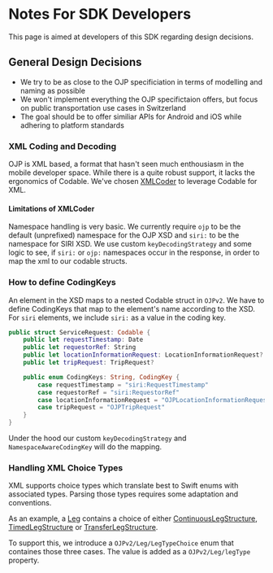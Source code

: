 # Notes For SDK Developers

This page is aimed at developers of this SDK regarding design decisions. 

## General Design Decisions

- We try to be as close to the OJP specificiation in terms of modelling and naming as possible
- We won't implement everything the OJP specifictaion offers, but focus on public transportation use cases in Switzerland
- The goal should be to offer similiar APIs for Android and iOS while adhering to platform standards

### XML Coding and Decoding

OJP is XML based, a format that hasn't seen much enthousiasm in the mobile developer space. While there is a quite robust support, it lacks the ergonomics of Codable. We've chosen [XMLCoder](https://github.com/CoreOffice/XMLCoder) to leverage Codable for XML. 

#### Limitations of XMLCoder

Namespace handling is very basic. We currently require `ojp` to be the default (unprefixed) namespace for the OJP XSD and `siri:` to be the namespace for SIRI XSD. We use custom `keyDecodingStrategy` and some logic to see, if `siri:` or `ojp:` namespaces occur in the response, in order to map the xml to our codable structs.

### How to define CodingKeys

An element in the XSD maps to a nested Codable struct in ``OJPv2``. We have to define CodingKeys that map to the element's name according to the XSD. For `siri` elements, we include `siri:` as a value in the coding key.

``` swift
public struct ServiceRequest: Codable {
    public let requestTimestamp: Date
    public let requestorRef: String
    public let locationInformationRequest: LocationInformationRequest?
    public let tripRequest: TripRequest?

    public enum CodingKeys: String, CodingKey {
        case requestTimestamp = "siri:RequestTimestamp"
        case requestorRef = "siri:RequestorRef"
        case locationInformationRequest = "OJPLocationInformationRequest"
        case tripRequest = "OJPTripRequest"
    }
}
```

Under the hood our custom `keyDecodingStrategy` and `NamespaceAwareCodingKey` will do the mapping.


### Handling XML Choice Types

XML supports choice types which translate best to Swift enums with associated types. Parsing those types requires some adaptation and conventions.

As an example, a [Leg](https://vdvde.github.io/OJP/develop/documentation-tables/ojp.html#type_ojp__LegStructure) contains a choice of either [ContinuousLegStructure](https://vdvde.github.io/OJP/develop/documentation-tables/ojp.html#type_ojp__ContinuousLegStructure), [TimedLegStructure](https://vdvde.github.io/OJP/develop/documentation-tables/ojp.html#type_ojp__TimedLegStructure) or 
[TransferLegStructure](https://vdvde.github.io/OJP/develop/documentation-tables/ojp.html#type_ojp__TransferLegStructure).

To support this, we introduce a ``OJPv2/Leg/LegTypeChoice`` enum that containes those three cases. The value is added as a ``OJPv2/Leg/legType`` property.

